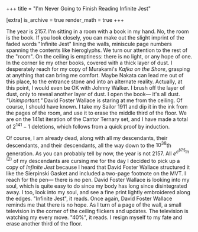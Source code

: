 +++
title = "I'm Never Going to Finish Reading Infinite Jest"

[extra]
is_archive = true
render_math = true
+++

The year is 2157. I'm sitting in a room with a book in my hand. No, the room is the book. If you look closely, you can make out the slight imprint of the faded words "Infinite Jest" lining the walls, miniscule page numbers spanning the contents like hieroglyphs. We turn our attention to the rest of the "room". On the ceiling is emptiness: there is no light, or any hope of one. In the corner lie my other books, covered with a thick layer of dust. I desperately reach for my copy of Murakami's *Kafka on the Shore*, grasping at anything that can bring me comfort. Maybe Nakata can lead me out of this place, to the entrance stone and into an alternate reality. Actually, at this point, I would even be OK with Johnny Walker. I brush off the layer of dust, only to reveal another layer of dust. I open the book— it's all dust. *"Unimportant."* David Foster Wallace is staring at me from the ceiling. Of course, I should have known. I take my Sailor 1911 and dip it in the ink from the pages of the room, and use it to erase the middle third of the floor. We are on the 141st iteration of the Cantor Ternary set, and I have made a total of $2^{141}-1$ deletions, which follows from a quick proof by induction.

Of course, I am already dead, along with all my descendants, their descendants, and their descendants, all the way down to the $10^{38}$th generation. As you can probably tell by now, the year is not 2157. All $e^{e^{87.5}\ln{(2)}}$ of my descendants are cursing me for the day I decided to pick up a copy of *Infinite Jest* because I heard that David Foster Wallace structured it like the Sierpinski Gasket and included a two-page footnote on the MVT. I reach for the pen— there is no pen. David Foster Wallace is looking into my soul, which is quite easy to do since my body has long since disintegrated away. I too, look into my soul, and see a fine print lightly embroidered along the edges. "Infinite Jest", it reads. Once again, David Foster Wallace reminds me that there is no hope. As I turn of a page of the wall, a small television in the corner of the ceiling flickers and updates. The television is watching my every move. "40%", it reads. I resign myself to my fate and erase another third of the floor.

